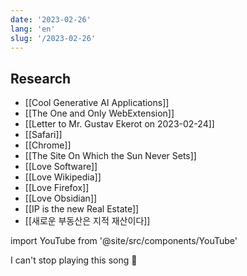 ```yaml
---
date: '2023-02-26'
lang: 'en'
slug: '/2023-02-26'
---
```


## Research

- [[Cool Generative AI Applications]]
- [[The One and Only WebExtension]]
- [[Letter to Mr. Gustav Ekerot on 2023-02-24]]
- [[Safari]]
- [[Chrome]]
- [[The Site On Which the Sun Never Sets]]
- [[Love Software]]
- [[Love Wikipedia]]
- [[Love Firefox]]
- [[Love Obsidian]]
- [[IP is the new Real Estate]]
- [[새로운 부동산은 지적 재산이다]]

import YouTube from '@site/src/components/YouTube'

I can't stop playing this song 🥺

<YouTube id="9qRCARM_LfE"/>
